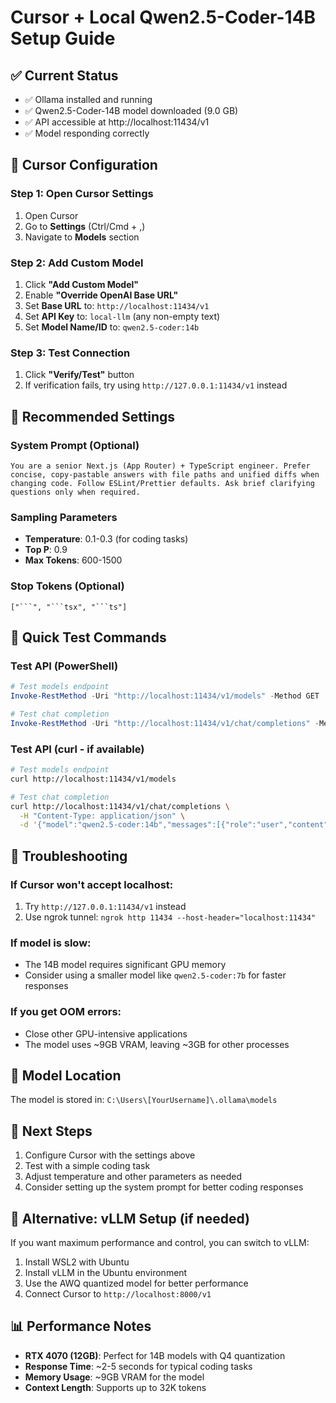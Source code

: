# Cursor + Local Qwen2.5-Coder-14B Setup Guide

## ✅ Current Status
- ✅ Ollama installed and running
- ✅ Qwen2.5-Coder-14B model downloaded (9.0 GB)
- ✅ API accessible at http://localhost:11434/v1
- ✅ Model responding correctly

## 🔧 Cursor Configuration

### Step 1: Open Cursor Settings
1. Open Cursor
2. Go to **Settings** (Ctrl/Cmd + ,)
3. Navigate to **Models** section

### Step 2: Add Custom Model
1. Click **"Add Custom Model"**
2. Enable **"Override OpenAI Base URL"**
3. Set **Base URL** to: `http://localhost:11434/v1`
4. Set **API Key** to: `local-llm` (any non-empty text)
5. Set **Model Name/ID** to: `qwen2.5-coder:14b`

### Step 3: Test Connection
1. Click **"Verify/Test"** button
2. If verification fails, try using `http://127.0.0.1:11434/v1` instead

## 🚀 Recommended Settings

### System Prompt (Optional)
```
You are a senior Next.js (App Router) + TypeScript engineer. Prefer concise, copy-pastable answers with file paths and unified diffs when changing code. Follow ESLint/Prettier defaults. Ask brief clarifying questions only when required.
```

### Sampling Parameters
- **Temperature**: 0.1-0.3 (for coding tasks)
- **Top P**: 0.9
- **Max Tokens**: 600-1500

### Stop Tokens (Optional)
```
["```", "```tsx", "```ts"]
```

## 🧪 Quick Test Commands

### Test API (PowerShell)
```powershell
# Test models endpoint
Invoke-RestMethod -Uri "http://localhost:11434/v1/models" -Method GET

# Test chat completion
Invoke-RestMethod -Uri "http://localhost:11434/v1/chat/completions" -Method POST -Headers @{"Content-Type"="application/json"} -Body '{"model":"qwen2.5-coder:14b","messages":[{"role":"user","content":"Write a Next.js API route in TS returning { ok: true }."}],"temperature":0.2,"max_tokens":400}'
```

### Test API (curl - if available)
```bash
# Test models endpoint
curl http://localhost:11434/v1/models

# Test chat completion
curl http://localhost:11434/v1/chat/completions \
  -H "Content-Type: application/json" \
  -d '{"model":"qwen2.5-coder:14b","messages":[{"role":"user","content":"Write a Next.js API route in TS returning { ok: true }."}],"temperature":0.2,"max_tokens":400}'
```

## 🔧 Troubleshooting

### If Cursor won't accept localhost:
1. Try `http://127.0.0.1:11434/v1` instead
2. Use ngrok tunnel: `ngrok http 11434 --host-header="localhost:11434"`

### If model is slow:
- The 14B model requires significant GPU memory
- Consider using a smaller model like `qwen2.5-coder:7b` for faster responses

### If you get OOM errors:
- Close other GPU-intensive applications
- The model uses ~9GB VRAM, leaving ~3GB for other processes

## 📁 Model Location
The model is stored in: `C:\Users\[YourUsername]\.ollama\models`

## 🎯 Next Steps
1. Configure Cursor with the settings above
2. Test with a simple coding task
3. Adjust temperature and other parameters as needed
4. Consider setting up the system prompt for better coding responses

## 🔄 Alternative: vLLM Setup (if needed)
If you want maximum performance and control, you can switch to vLLM:
1. Install WSL2 with Ubuntu
2. Install vLLM in the Ubuntu environment
3. Use the AWQ quantized model for better performance
4. Connect Cursor to `http://localhost:8000/v1`

## 📊 Performance Notes
- **RTX 4070 (12GB)**: Perfect for 14B models with Q4 quantization
- **Response Time**: ~2-5 seconds for typical coding tasks
- **Memory Usage**: ~9GB VRAM for the model
- **Context Length**: Supports up to 32K tokens
